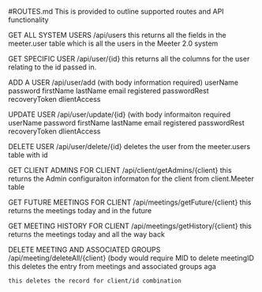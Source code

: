 #ROUTES.md
This is provided to outline supported routes and API functionality

GET ALL SYSTEM USERS
/api/users
	this returns all the fields in the meeter.user table which is all the users in the Meeter 2.0 system
	
GET SPECIFIC USER
/api/user/{id}
	this returns all the columns for the user relating to the id passed in.
	
ADD A USER
/api/user/add (with body information required)
	userName
	password
	firstName
	lastName
	email
	registered
	passwordRest
	recoveryToken
	dlientAccess
	
	
UPDATE USER
/api/user/update/{id} (with body informaiton required
	userName
	password
	firstName
	lastName
	email
	registered
	passwordRest
	recoveryToken
	dlientAccess
	
DELETE USER
/api/user/delete/{id}
	deletes the user from the meeter.users table with id
	
GET CLIENT ADMINS FOR CLIENT
/api/client/getAdmins/{client}
	this returns the Admin configuraiton informaton for the client from client.Meeter table
	
GET FUTURE MEETINGS FOR CLIENT
/api/meetings/getFuture/{client}
	this returns the meetings today and in the future
	
GET MEETING HISTORY FOR CLIENT
/api/meetings/getHistory/{client}
	this returns the meetings today and all the way back
	
DELETE MEETING AND ASSOCIATED GROUPS
/api/meeting/deleteAll/{client}   (body would require MID to delete
	meetingID
	this deletes the entry from meetings and associated groups
aga	
	
	
	this deletes the record for client/id combination